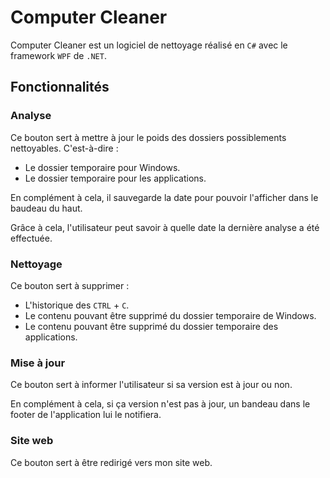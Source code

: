 # Computer Cleaner

Computer Cleaner est un logiciel de nettoyage réalisé en `C#` avec le framework `WPF` de `.NET`.

## Fonctionnalités

### Analyse

Ce bouton sert à mettre à jour le poids des dossiers possiblements nettoyables. C'est-à-dire :

- Le dossier temporaire pour Windows.
- Le dossier temporaire pour les applications.

En complément à cela, il sauvegarde la date pour pouvoir l'afficher dans le baudeau du haut.

Grâce à cela, l'utilisateur peut savoir à quelle date la dernière analyse a été effectuée.

### Nettoyage

Ce bouton sert à supprimer :

- L'historique des `CTRL` + `C`.
- Le contenu pouvant être supprimé du dossier temporaire de Windows.
- Le contenu pouvant être supprimé du dossier temporaire des applications.

### Mise à jour

Ce bouton sert à informer l'utilisateur si sa version est à jour ou non.

En complément à cela, si ça version n'est pas à jour, un bandeau dans le footer de l'application lui le notifiera.

### Site web

Ce bouton sert à être redirigé vers mon site web.
